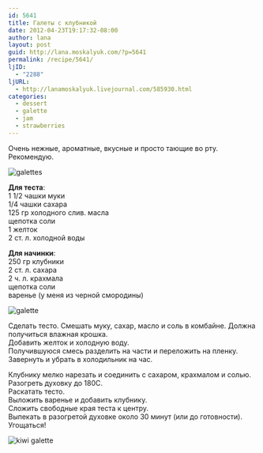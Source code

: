 ```yaml
---
id: 5641
title: Галеты с клубникой
date: 2012-04-23T19:17:32-08:00
author: lana
layout: post
guid: http://lana.moskalyuk.com/?p=5641
permalink: /recipe/5641/
ljID:
  - "2288"
ljURL:
  - http://lanamoskalyuk.livejournal.com/585930.html
categories:
  - dessert
  - galette
  - jam
  - strawberries
---
```

Очень нежные, ароматные, вкусные и просто тающие во рту. Рекомендую.

![galettes](http://farm6.staticflickr.com/5038/7089453559_36bf5d4393_z.jpg) 

**Для теста**:  
1 1/2 чашки муки  
1/4 чашки сахара  
125 гр холодного слив. масла  
щепотка соли  
1 желток  
2 ст. л. холодной воды

**Для начинки**:  
250 гр клубники  
2 ст. л. сахара  
2 ч. л. крахмала  
щепотка соли  
варенье (у меня из черной смородины)

![galette](http://farm6.staticflickr.com/5038/7089453703_d4af991f62_z.jpg) 

Сделать тесто. Смешать муку, сахар, масло и соль в комбайне. Должна получиться влажная крошка.  
Добавить желток и холодную воду.  
Получившуюся смесь разделить на части и переложить на пленку.  
Завернуть и убрать в холодильник на час.

Клубнику мелко нарезать и соединить с сахаром, крахмалом и солью.  
Разогреть духовку до 180С.  
Раскатать тесто.  
Выложить варенье и добавить клубнику.  
Сложить свободные края теста к центру.  
Выпекать в разогретой духовке около 30 минут (или до готовности).  
Угощаться!

![kiwi galette](http://farm8.staticflickr.com/7127/6943384146_7416d73eba_z.jpg)
